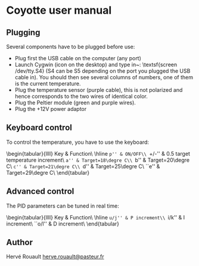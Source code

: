 Coyotte user manual
===================

Plugging
--------

Several components have to be plugged before use:

* Plug first the USB cable on the computer (any port)
* Launch Cygwin (icon on the desktop) and type in~: \textsf{screen /dev/tty.S4} (S4 can be S5 depending on the port you plugged the USB cable in). You should then see several columns of numbers, one of them is the current temperature.
* Plug the temperature sensor (purple cable), this is not polarized and hence corresponds to the two wires of identical color.
* Plug the Peltier module (green and purple wires).
* Plug the +12V power adaptor

Keyboard control
----------------

To control the temperature, you have to use the keyboard:

\begin{tabular}{llll}
   Key & Function\\
   \hline
   ``p'' & ON/OFF\\
   ``+/-'' & 0.5 target temperature increment\\
   ``a'' & Target=18\degre C\\
   ``b'' & Target=20\degre C\\
   ``c'' & Target=21\degre C\\
   ``d'' & Target=25\degre C\\
   ``e'' & Target=29\degre C\\
\end{tabular}

Advanced control
----------------

The PID parameters can be tuned in real time:

\begin{tabular}{llll}
   Key & Function\\
   \hline
   ``u/j'' & P increment\\
   ``i/k'' & I increment\\
   ``o/l'' & D increment\\
\end{tabular}


Author
------

Hervé Rouault <herve.rouault@pasteur.fr>


